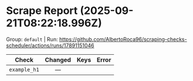 # Scrape Report (2025-09-21T08:22:18.996Z)

Group: `default`  |  Run: https://github.com/AlbertoRoca96/scraping-checks-scheduler/actions/runs/17891151046

| Check | Changed | Keys | Error |
|---|:---:|:--|:--|
| `example_h1` | — |  |  |
